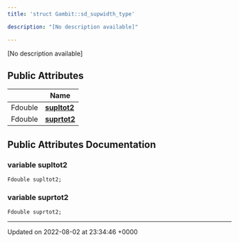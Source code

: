 ```yaml
---
title: 'struct Gambit::sd_supwidth_type'

description: "[No description available]"

---
```









[No description available]

## Public Attributes

|                | Name           |
| -------------- | -------------- |
| Fdouble | **[supltot2](/documentation/code/gambit_sphinx/classes/structgambit_1_1sd__supwidth__type/#variable-supltot2)**  |
| Fdouble | **[suprtot2](/documentation/code/gambit_sphinx/classes/structgambit_1_1sd__supwidth__type/#variable-suprtot2)**  |

## Public Attributes Documentation

### variable supltot2

```
Fdouble supltot2;
```


### variable suprtot2

```
Fdouble suprtot2;
```


-------------------------------

Updated on 2022-08-02 at 23:34:46 +0000